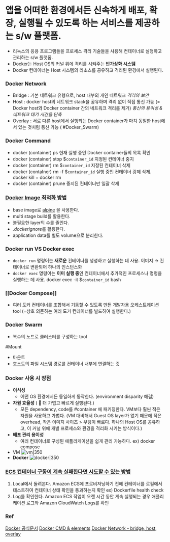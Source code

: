 # 앱을 어떠한 환경에서든 신속하게 **배포**, **확장**, **실행**될 수 있도록 하는 서비스를 제공하는 s/w 플랫폼.

- 리눅스의 응용 프로그램들을 프로세스 격리 기술들을 사용해 컨테이너로 실행하고 관리하는 s/w 플랫폼.
- Docker는 Host OS의 커널 위에 격리를 시켜주는 **반가상화 시스템**
- Docker 컨테이너는 Host 시스템의 리소스를 공유하고 격리된 환경에서 실행된다.

### Docker Network
- Bridge : 기본 네트워크 유형으로, host 내부의 개인 네트워크 *격리와 보안*
- Host : docker host의 네트워크 stack을 공유하며 격리 없이 직접 통신 가능 (= Docker host와 Docker container 간의 네트워크 격리를 제거) *통신의 용이성 & 네트워크 대기 시간을 단축*
- Overlay : 서로 다른 host에서 실행되는 Docker container가 마치 동일한 host에서 있는 것처럼 통신 가능 ( #Docker_Swarm)

### Docker Command
- docker (container) ps 
	 현재 실행 중인 Docker container들의 목록 확인
- docker (container) stop $`container_id` 
	 지정된 컨테이너 중지
- docker (container) rm $`container_id`
	지정된 컨테이너 삭제
- docker (contaIner) rm -f $`container_id`
	 실행 중인 컨테이너 강제 삭제. docker kill + docker rm
- docker (container) prune 
	중지된 컨테이너만 일괄 삭제

### [Docker Image 최적화 방법](https://thearchivelog.dev/article/optimize-docker-image/)

 - base image로 [alpine](https://namu.wiki/w/Alpine%20Linux) 을 사용한다.
 - multi stage build를 활용한다.
 - 불필요한 layer의 수를 줄인다.
 - *.dockerignore*를 활용한다.
 - application data를 별도 volume으로 분리한다.

### Docker run VS Docker exec

- `docker run` 명령어는 **새로운** 컨테이너를 생성하고 실행하는 데 사용.
	이미지 &rarr; 컨테이너로 변환되어 하나의 인스턴스화
- `docker exec` 명령어는 **이미 실행 중**인 컨테이너에서 추가적인 프로세스나 명령을 실행하는 데 사용. 
	docker exec -it $`container_id` bash

### [[Docker Compose]]
- 여러 도커 컨테이너를 조합해서 기동할 수 있도록 만든 개발자용 오케스트레이션 tool (=상호 의존하는 여러 도커 컨테이너를 빌드하여 실행한다.)
### Docker Swarm
- 복수의 노드로 클러스터를 구성하는 tool

#Mount
- 마운트
- 호스트의 파일 시스템 경로를 컨테이너 내부에 연결하는 것

### Docker 사용 시 장점

- **이식성**
	- 어떤 OS 환경에서든 동일하게 동작한다. (environment disparity 해결)
- **자원 효율성** ( 🔑 더 가볍고 빠르게 실행된다.)
	- 모든 dependency, code를 #container 에 패키징한다. VM보다 훨씬 적은 자원을 사용하고 가볍다. (VM 대비해서 Guest OS layer가 없기 때문에 적은 overhead, 작은 이미지 사이즈 > 부팅이 빠르다. 하나의 Host OS를 공유하고, 이 커널 위에 개별 프로세스와 환경을 격리화 시키는 방식이다.)
- **배포 관리 용이성**
	- 여러 컨테이너로 구성된 애플리케이션을 쉽게 관리 가능하다. ex) docker compose
- VM
![vm|350](https://img1.daumcdn.net/thumb/R1280x0/?scode=mtistory2&fname=https%3A%2F%2Ft1.daumcdn.net%2Fcfile%2Ftistory%2F213CAE3D5265549405)
- **Docker**
![docker|350](https://img1.daumcdn.net/thumb/R1280x0/?scode=mtistory2&fname=https%3A%2F%2Ft1.daumcdn.net%2Fcfile%2Ftistory%2F272F203F5265549F04)
### [ECS 컨테이너 구동이 계속 실패한다면 시도할 수 있는 방법](https://repost.aws/ko/knowledge-center/ecs-task-container-health-check-failures)
1. Local에서 돌려본다.
		Amazon ECS에 프로비저닝하기 전에 컨테이너를 로컬에서 테스트하여 컨테이너 상태 확인을 통과하는지 확인 ex) Dockerfile health check
2. Log를 확인한다.
		Amazon ECS 작업이 오랜 시간 동안 계속 실행되는 경우 애플리케이션 로그와 Amazon CloudWatch Logs를 확인


### Ref
[Docker 공식문서](https://docs.docker.com/)
[Docker CMD & elements](https://ivdevlog.tistory.com/9)
[Docker Network - bridge, host, overlay](https://www.appsdeveloperblog.com/docker-networking-bridging-host-and-overlay/#Understanding_Docker_Networking)